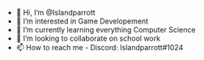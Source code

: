 - 👋 Hi, I’m @Islandparrott
- 👀 I’m interested in Game Developement
- 🌱 I’m currently learning everything Computer Science
- 💞️ I’m looking to collaborate on school work
- 📫 How to reach me - Discord: Islandparrott#1024

<!---
Islandparrott/Islandparrott is a ✨ special ✨ repository because its `README.md` (this file) appears on your GitHub profile.
You can click the Preview link to take a look at your changes.
--->

